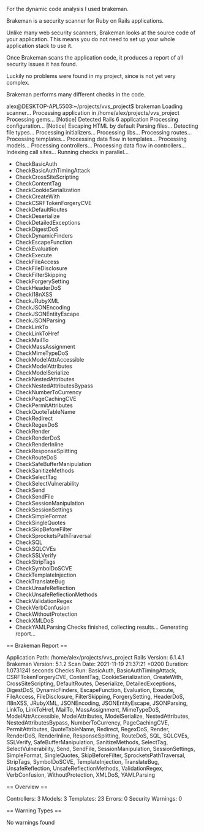For the dynamic code analysis I used brakeman.

Brakeman is a security scanner for Ruby on Rails applications.

Unlike many web security scanners, Brakeman looks at the source code of your application. This means you do not need to set up your whole application stack to use it.

Once Brakeman scans the application code, it produces a report of all security issues it has found.

Luckily no problems were found in my project, since is not yet very complex.

Brakeman performs many different checks in the code.

alex@DESKTOP-APL5503:~/projects/vvs_project$ brakeman
Loading scanner...
Processing application in /home/alex/projects/vvs_project
Processing gems...
[Notice] Detected Rails 6 application
Processing configuration...
[Notice] Escaping HTML by default
Parsing files...
Detecting file types...
Processing initializers...
Processing libs...
Processing routes...
Processing templates...
Processing data flow in templates...
Processing models...
Processing controllers...
Processing data flow in controllers...
Indexing call sites...
Running checks in parallel...
 - CheckBasicAuth
 - CheckBasicAuthTimingAttack
 - CheckCrossSiteScripting
 - CheckContentTag
 - CheckCookieSerialization
 - CheckCreateWith
 - CheckCSRFTokenForgeryCVE
 - CheckDefaultRoutes
 - CheckDeserialize
 - CheckDetailedExceptions
 - CheckDigestDoS
 - CheckDynamicFinders
 - CheckEscapeFunction
 - CheckEvaluation
 - CheckExecute
 - CheckFileAccess
 - CheckFileDisclosure
 - CheckFilterSkipping
 - CheckForgerySetting
 - CheckHeaderDoS
 - CheckI18nXSS
 - CheckJRubyXML
 - CheckJSONEncoding
 - CheckJSONEntityEscape
 - CheckJSONParsing
 - CheckLinkTo
 - CheckLinkToHref
 - CheckMailTo
 - CheckMassAssignment
 - CheckMimeTypeDoS
 - CheckModelAttrAccessible
 - CheckModelAttributes
 - CheckModelSerialize
 - CheckNestedAttributes
 - CheckNestedAttributesBypass
 - CheckNumberToCurrency
 - CheckPageCachingCVE
 - CheckPermitAttributes
 - CheckQuoteTableName
 - CheckRedirect
 - CheckRegexDoS
 - CheckRender
 - CheckRenderDoS
 - CheckRenderInline
 - CheckResponseSplitting
 - CheckRouteDoS
 - CheckSafeBufferManipulation
 - CheckSanitizeMethods
 - CheckSelectTag
 - CheckSelectVulnerability
 - CheckSend
 - CheckSendFile
 - CheckSessionManipulation
 - CheckSessionSettings
 - CheckSimpleFormat
 - CheckSingleQuotes
 - CheckSkipBeforeFilter
 - CheckSprocketsPathTraversal
 - CheckSQL
 - CheckSQLCVEs
 - CheckSSLVerify
 - CheckStripTags
 - CheckSymbolDoSCVE
 - CheckTemplateInjection
 - CheckTranslateBug
 - CheckUnsafeReflection
 - CheckUnsafeReflectionMethods
 - CheckValidationRegex
 - CheckVerbConfusion
 - CheckWithoutProtection
 - CheckXMLDoS
 - CheckYAMLParsing
Checks finished, collecting results...
Generating report...

== Brakeman Report ==

Application Path: /home/alex/projects/vvs_project
Rails Version: 6.1.4.1
Brakeman Version: 5.1.2
Scan Date: 2021-11-19 21:37:21 +0200
Duration: 1.0731241 seconds
Checks Run: BasicAuth, BasicAuthTimingAttack, CSRFTokenForgeryCVE, ContentTag, CookieSerialization, CreateWith, CrossSiteScripting, DefaultRoutes, Deserialize, DetailedExceptions, DigestDoS, DynamicFinders, EscapeFunction, Evaluation, Execute, FileAccess, FileDisclosure, FilterSkipping, ForgerySetting, HeaderDoS, I18nXSS, JRubyXML, JSONEncoding, JSONEntityEscape, JSONParsing, LinkTo, LinkToHref, MailTo, MassAssignment, MimeTypeDoS, ModelAttrAccessible, ModelAttributes, ModelSerialize, NestedAttributes, NestedAttributesBypass, NumberToCurrency, PageCachingCVE, PermitAttributes, QuoteTableName, Redirect, RegexDoS, Render, RenderDoS, RenderInline, ResponseSplitting, RouteDoS, SQL, SQLCVEs, SSLVerify, SafeBufferManipulation, SanitizeMethods, SelectTag, SelectVulnerability, Send, SendFile, SessionManipulation, SessionSettings, SimpleFormat, SingleQuotes, SkipBeforeFilter, SprocketsPathTraversal, StripTags, SymbolDoSCVE, TemplateInjection, TranslateBug, UnsafeReflection, UnsafeReflectionMethods, ValidationRegex, VerbConfusion, WithoutProtection, XMLDoS, YAMLParsing

== Overview ==

Controllers: 3
Models: 3
Templates: 23
Errors: 0
Security Warnings: 0

== Warning Types ==


No warnings found
